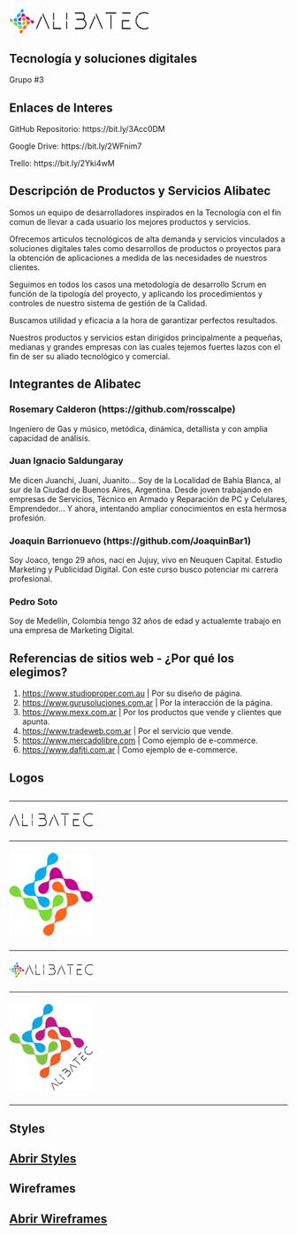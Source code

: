 <img src="diseno/logos/at-logo-completo.png" width=50%/>
<h2>Tecnología y soluciones digitales</h2>

Grupo #3

<h2>Enlaces de Interes</h2>

<p>GitHub Repositorio: https://bit.ly/3Acc0DM</p>
<p>Google Drive: https://bit.ly/2WFnim7</p>
<p>Trello: https://bit.ly/2Yki4wM</p>


<h2>Descripción de Productos y Servicios Alibatec</h2>

<p>Somos un equipo de desarrolladores inspirados en la Tecnología con el fin comun de llevar a cada usuario los mejores productos y servicios.

Ofrecemos articulos tecnológicos de alta demanda y servicios vinculados a soluciones digitales tales como desarrollos de productos o proyectos para la obtención de aplicaciones a medida de las necesidades de nuestros clientes.

Seguimos en todos los casos una metodología de desarrollo Scrum en función de la tipología del proyecto, y aplicando los procedimientos y controles de nuestro sistema de gestión de la Calidad. 

Buscamos utilidad y eficacia a la hora de garantizar perfectos resultados.

Nuestros productos y servicios estan dirigidos principalmente a pequeñas, medianas y grandes empresas con las cuales tejemos fuertes lazos con el fin de ser su aliado tecnológico y comercial.</p>

<h2>Integrantes de Alibatec</h2>

<h3>Rosemary Calderon (https://github.com/rosscalpe)</h3>
<p>Ingeniero de Gas y músico, metódica, dinámica, detallista y con amplia capacidad de análisis.</p>

<h3>Juan Ignacio Saldungaray</h3>
<p>Me dicen Juanchi, Juani, Juanito... Soy de la Localidad de Bahía Blanca, al sur de la Ciudad de Buenos Aires, Argentina. Desde joven trabajando en empresas de Servicios, Técnico en Armado y Reparación de PC y Celulares, Emprendedor... Y ahora, intentando ampliar conocimientos en esta hermosa profesión.</p>

<h3>Joaquin Barrionuevo (https://github.com/JoaquinBar1)</h3>

<p>Soy Joaco, tengo 29 años, naci en Jujuy, vivo en Neuquen Capital. Estudio Marketing y Publicidad Digital. Con este curso busco potenciar mi carrera profesional. </p>

<h3>Pedro Soto</h3>
<p>Soy de Medellín, Colombia tengo 32 años de edad y actualemte trabajo en una empresa de Marketing Digital.</p>

<h2>Referencias de sitios web - ¿Por qué los elegimos?</h2>

1. https://www.studioproper.com.au | Por su diseño de página.
2. https://www.gurusoluciones.com.ar | Por la interacción de la página.
3. https://www.mexx.com.ar | Por los productos que vende y clientes que apunta.
4. https://www.tradeweb.com.ar | Por el servicio que vende.
5. https://www.mercadolibre.com | Como ejemplo de e-commerce.
6. https://www.dafiti.com.ar | Como ejemplo de e-commerce.


<h2>Logos<h2>

<hr>
<img src="diseno/logos/at-logo-letra.png" width=30%/>
<hr>
<img src="diseno/logos/at-logo-favicon.png" width=30%/>
<hr>
<img src="diseno/logos/at-logo-completo.png" width=30%/>
<hr>
<img src="diseno/logos/at-logo-completo-45.png" width=30%/>
<hr>

<h2>Styles<h2>

<a href="diseno/AlibaTec - Styles.pdf">Abrir Styles</a>

<h2>Wireframes<h2>

<a href="https://bit.ly/3leuJKI">Abrir Wireframes</a>
